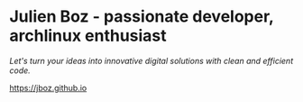 # Julien Boz - passionate developer, archlinux enthusiast

_Let's turn your ideas into innovative digital solutions with clean and efficient code._

https://jboz.github.io
